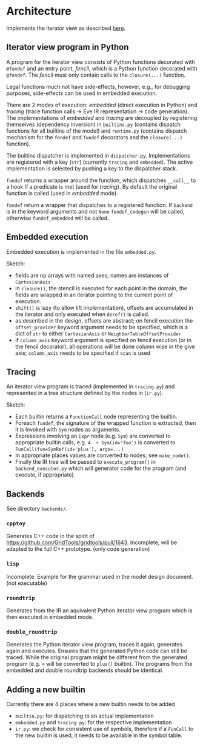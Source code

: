 # Architecture

Implements the iterator view as described [here](https://github.com/GridTools/concepts/wiki/Iterator-View).

## Iterator view program in Python

A program for the iterator view consists of Python functions decorated with `@fundef` and an entry point, *fencil*, which is a Python function decorated with `@fendef`. The *fencil* must only contain calls to the `closure(...)` function.

Legal functions much not have side-effects, however, e.g., for debugging purposes, side-effects can be used in embedded execution.

There are 2 modes of execution: *embedded* (direct execution in Python) and *tracing* (trace function calls -> Eve IR representation -> code generation).
The implementations of *embedded* and *tracing* are decoupled by registering themselves (dependency inversion) in `builtins.py` (contains dispatch functions for all builtins of the model) and `runtime.py` (contains dispatch mechanism for the `fendef` and `fundef` decorators and the `closure(...)` function).

The builtins dispatcher is implemented in `dispatcher.py`. Implementations are registered with a key (`str`) (currently `tracing` and `embedded`). The active implementation is selected by pushing a key to the dispatcher stack.

`fundef` returns a wrapper around the function, which dispatches `__call__` to a hook if a predicate is met (used for *tracing*). By default the original function is called (used in *embedded* mode).

`fendef` return a wrapper that dispatches to a registered function. If `backend` is in the keyword arguments and not `None` `fendef_codegen` will be called, otherwise `fundef_embedded` will be called.

## Embedded execution

Embedded execution is implemented in the file `embedded.py`.

Sketch:
- fields are np arrays with named axes; names are instances of `CartesianAxis`
- in `closure()`, the stencil is executed for each point in the domain, the fields are wrapped in an iterator pointing to the current point of execution.
- `shift()` is lazy (to allow lift implementation), offsets are accumulated in the iterator and only executed when `deref()` is called.
- as described in the design, offsets are abstract; on fencil execution the `offset_provider` keyword argument needs to be specified, which is a dict of `str` to either `CartesianAxis` or `NeighborTableOffsetProvider`
- if `column_axis` keyword argument is specified on fencil execution (or in the fencil decorator), all operations will be done column wise in the give axis; `column_axis` needs to be specified if `scan` is used

## Tracing

An iterator view program is traced (implemented in `tracing.py`) and represented in a tree structure defined by the nodes in (`ir.py`).

Sketch:
- Each builtin returns a `FunctionCall` node representing the builtin.
- Foreach `fundef`, the signature of the wrapped function is extracted, then it is invoked with `Sym` nodes as arguments.
- Expressions involving an `Expr` node (e.g. `Sym`) are converted to appropriate builtin calls, e.g. `4. + Sym(id='foo')` is converted to `FunCall(fun=SymRef(id='plus'), args=...)`
- In appropriate places values are converted to nodes, see `make_node()`.
- Finally the IR tree will be passed to `execute_program()` in `backend_executor.py` which will generator code for the program (and execute, if appropriate).

## Backends

See directory `backends/`.

### `cpptoy`

Generates C++ code in the spirit of https://github.com/GridTools/gridtools/pull/1643. Incomplete, will be adapted to the full C++ prototype. (only code generation)

### `lisp`

Incomplete. Example for the grammar used in the model design document. (not executable)

### `roundtrip`

Generates from the IR an aquivalent Python iterator view program which is then executed in embedded mode.

### `double_roundtrip`

Generates the Python iterator view program, traces it again, generates again and executes. Ensures that the generated Python code can still be traced. While the original program might be different from the generated program (e.g. `+` will be converted to `plus()` builtin). The programs from the embedded and double roundtrip backends should be identical.

## Adding a new builtin

Currently there are 4 places where a new builtin needs to be added
- `builtin.py`: for dispatching to an actual implementation
- `embedded.py` and `tracing.py`: for the respective implementation
- `ir.py`: we check for consistent use of symbols, therefore if a `FunCall` to the new builtin is used, it needs to be available in the symbol table.

